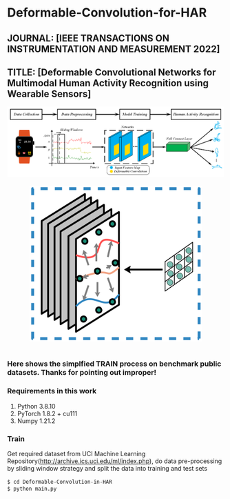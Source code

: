 # Deformable-Convolution-for-HAR
## JOURNAL: [IEEE TRANSACTIONS ON INSTRUMENTATION AND MEASUREMENT 2022] 
## TITLE: [Deformable Convolutional Networks for Multimodal Human Activity Recognition using Wearable Sensors]
<div align="center">
  <img src="model_fig/modelbig.png" width="1000"/>
</div>
<br />

<div align="center">
  <img src="model_fig/modelsmall.png" width="400"/>
</div>
<br />

### Here shows the simplfied TRAIN process on benchmark public datasets. Thanks for pointing out improper!
### Requirements in this work
1. Python 3.8.10  
2. PyTorch 1.8.2 + cu111
3. Numpy 1.21.2
### Train
Get required dataset from UCI Machine Learning Repository(http://archive.ics.uci.edu/ml/index.php), do data pre-processing by sliding window strategy and split the data into training and test sets
```
$ cd Deformable-Convolution-in-HAR
$ python main.py
```
